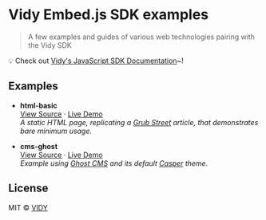 # Vidy Embed.js SDK examples

> A few examples and guides of various web technologies pairing with the Vidy SDK

:bulb: Check out [Vidy's JavaScript SDK Documentation](/docs)~!
<!-- :bulb: Looking for documentation? Visit the [JavaScript SDK](https://github.com/VIDY/embed.js) repository~! -->

## Examples

* **html-basic**<br>
  [View Source](/html-basic) · [Live Demo](#) <br>
  _A static HTML page, replicating a [Grub Street](http://www.grubstreet.com/) article, that demonstrates bare minimum usage._

* **cms-ghost**<br>
  [View Source](/cms-ghost) · [Live Demo](#) <br>
  _Example using [Ghost CMS](https://ghost.org/) and its default [Casper](https://github.com/TryGhost/Casper) theme._

## License

MIT © [VIDY](https://vidy.com)
